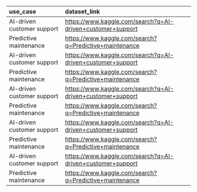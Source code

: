 | use_case                   | dataset_link                                               |
|:---------------------------|:-----------------------------------------------------------|
| AI-driven customer support | https://www.kaggle.com/search?q=AI-driven+customer+support |
| Predictive maintenance     | https://www.kaggle.com/search?q=Predictive+maintenance     |
| AI-driven customer support | https://www.kaggle.com/search?q=AI-driven+customer+support |
| Predictive maintenance     | https://www.kaggle.com/search?q=Predictive+maintenance     |
| AI-driven customer support | https://www.kaggle.com/search?q=AI-driven+customer+support |
| Predictive maintenance     | https://www.kaggle.com/search?q=Predictive+maintenance     |
| AI-driven customer support | https://www.kaggle.com/search?q=AI-driven+customer+support |
| Predictive maintenance     | https://www.kaggle.com/search?q=Predictive+maintenance     |
| AI-driven customer support | https://www.kaggle.com/search?q=AI-driven+customer+support |
| Predictive maintenance     | https://www.kaggle.com/search?q=Predictive+maintenance     |
